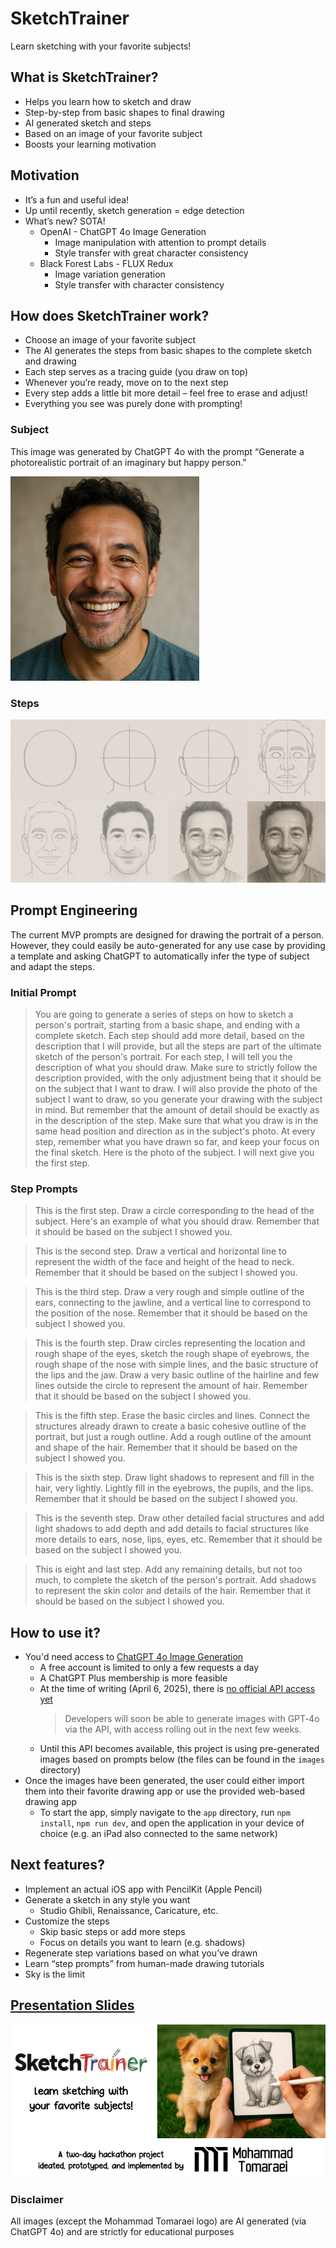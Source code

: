 # SketchTrainer

Learn sketching with your favorite subjects!

## What is SketchTrainer?

- Helps you learn how to sketch and draw
- Step-by-step from basic shapes to final drawing
- AI generated sketch and steps
- Based on an image of your favorite subject
- Boosts your learning motivation

## Motivation

- It’s a fun and useful idea!
- Up until recently, sketch generation = edge detection
- What’s new? SOTA!
  - OpenAI - ChatGPT 4o Image Generation
    - Image manipulation with attention to prompt details
    - Style transfer with great character consistency
  - Black Forest Labs - FLUX Redux
    - Image variation generation
    - Style transfer with character consistency

## How does SketchTrainer work?

- Choose an image of your favorite subject
- The AI generates the steps from basic shapes to the complete sketch and drawing
- Each step serves as a tracing guide (you draw on top)
- Whenever you’re ready, move on to the next step
- Every step adds a little bit more detail – feel free to erase and
  adjust!
- Everything you see was purely done with prompting!

### Subject

This image was generated by ChatGPT 4o with the prompt “Generate a photorealistic 
portrait of an imaginary but happy person."

![](images/subject.png)

### Steps

![](presentation/steps.png)

## Prompt Engineering

The current MVP prompts are designed for drawing the portrait of a person.
However, they could easily be auto-generated for any use case by providing 
a template and asking ChatGPT to automatically infer the type of subject
and adapt the steps.

### Initial Prompt

> You are going to generate a series of steps on how to sketch a person's portrait, starting from a basic shape, and ending with a complete sketch. Each step should add more detail, based on the description that I will provide, 
  but all the steps are part of the ultimate sketch of the person's portrait. For each step, I will tell you the description of what you should draw. Make sure to strictly follow the description provided, with the only adjustment
  being that it should be on the subject that I want to draw. I will also provide the photo of the subject I want to draw, so you generate your drawing with the subject in mind. But remember that the amount of detail should be exactly 
  as in the description of the step. Make sure that what you draw is in the same head position and direction as in the subject's photo. At every step, remember what you have drawn so far, and keep your focus on the final sketch. 
  Here is the photo of the subject. I will next give you the first step.

### Step Prompts

> This is the first step. Draw a circle corresponding to the head of the subject. Here's an example of what you should draw. Remember that it should be based on the subject I showed you.

> This is the second step. Draw a vertical and horizontal line to represent the width of the face and height of the head to neck. Remember that it should be based on the subject I showed you.

> This is the third step. Draw a very rough and simple outline of the ears, connecting to the jawline, and a vertical line to correspond to the position of the nose. Remember that it should be based on the subject I showed you.

> This is the fourth step. Draw circles representing the location and rough shape of the eyes, sketch the rough shape of eyebrows, the rough shape of the nose with simple lines, and the basic structure of the lips and the jaw. Draw a very basic outline of the hairline and few lines outside the circle to represent the amount of hair. Remember that it should be based on the subject I showed you.

> This is the fifth step. Erase the basic circles and lines. Connect the structures already drawn to create a basic cohesive outline of the portrait, but just a rough outline. Add a rough outline of the amount and shape of the hair. Remember that it should be based on the subject I showed you.

> This is the sixth step. Draw light shadows to represent and fill in the hair, very lightly. Lightly fill in the eyebrows, the pupils, and the lips. Remember that it should be based on the subject I showed you.

> This is the seventh step. Draw other detailed facial structures and add light shadows to add depth and add details to facial structures like more details to ears, nose, lips, eyes, etc. Remember that it should be based on the subject I showed you.

> This is eight and last step. Add any remaining details, but not too much, to complete the sketch of the person's portrait. Add shadows to represent the skin color and details of the hair. Remember that it should be based on the subject I showed you.

## How to use it?

- You'd need access to [ChatGPT 4o Image Generation](https://openai.com/index/introducing-4o-image-generation/)
  - A free account is limited to only a few requests a day
  - A ChatGPT Plus membership is more feasible
  - At the time of writing (April 6, 2025), there is [no official API access yet](https://community.openai.com/t/api-for-image-generation-for-gpt-4o-model/1153132/13)
    > Developers will soon be able to generate images with GPT‑4o via the API, with access rolling out in the next 
      few weeks.
  - Until this API becomes available, this project is using pre-generated images based on prompts below 
    (the files can be found in the `images` directory)
- Once the images have been generated, the user could either import them into their favorite drawing app or use the
  provided web-based drawing app
  - To start the app, simply navigate to the `app` directory, run `npm install`, `npm run dev`, and open
    the application in your device of choice (e.g. an iPad also connected to the same network)

## Next features?

- Implement an actual iOS app with PencilKit (Apple Pencil)
- Generate a sketch in any style you want
  - Studio Ghibli, Renaissance, Caricature, etc.
- Customize the steps
  - Skip basic steps or add more steps
  - Focus on details you want to learn (e.g. shadows)
- Regenerate step variations based on what you’ve drawn
- Learn “step prompts” from human-made drawing tutorials
- Sky is the limit

## [Presentation Slides](presentation/sketchtrainer-presentation.pdf)

[![](presentation/thumbnail.png)](presentation/sketchtrainer-presentation.pdf)

### Disclaimer

All images (except the Mohammad Tomaraei logo) are AI generated (via ChatGPT 4o) and are strictly for educational purposes